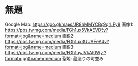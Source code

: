 # 無題

Google Map: https://goo.gl/maps/JR8hMMYCBq9qrLFy8
画像1: https://pbs.twimg.com/media/FGh1ux5VkAEVD5y?format=jpg&name=medium
画像2: https://pbs.twimg.com/media/FGh1ux3UUAEeAUv?format=jpg&name=medium
画像3: https://pbs.twimg.com/media/FGh1uyJVkAI0Wyr?format=jpg&name=medium
聖地: 蔵造りの町並み